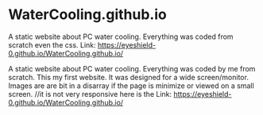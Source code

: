 # WaterCooling.github.io
A static website about PC water cooling. Everything was coded from scratch even the css. Link: https://eyeshield-0.github.io/WaterCooling.github.io/

A static website about PC water cooling. Everything was coded by me from scratch. This my first website. 
It was designed for a wide screen/monitor. Images are are bit in a disarray if the page is minimize or viewed on a small screen. 
//it is not very responsive here is the Link: https://eyeshield-0.github.io/WaterCooling.github.io/


